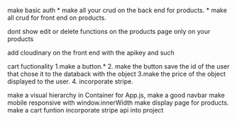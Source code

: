 
make basic auth *
make all your crud on the back end for products. *
make all crud for front end on products. 

dont show edit or delete functions on the products page only on your products


add cloudinary on the front end with the apikey and such


cart fuctionality 
  1.make a button.*
  2. make the button save the id of the user that chose it to the databack with the object
  3.make the price of the object displayed to the user.
  4. incorporate stripe.


make a visual hierarchy in Container for App.js, 
make a good navbar
make mobile responsive with window.innerWidth
make display page for products. 
make a cart funtion
incorporate stripe api into project